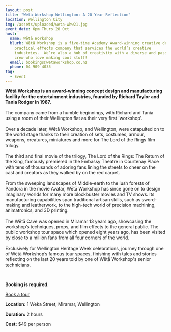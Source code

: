```yaml
---
layout: post
title: "Wētā Workshop Wellington: A 20 Year Reflection"
location: Wellington City
img: /assets/uploaded/weta-whw21.jpg
event_date: 6pm Thurs 28 Oct
host:
  name: Wētā Workshop
  blurb: Wētā Workshop is a five-time Academy Award-winning creative design and
    practical effects company that services the world’s creative
    industries.  We’re also a hub of creativity with a diverse and passionate
    crew who love making cool stuff!
  email: bookings@wetaworkshop.co.nz
  phone: 04 909 4035
tag:
  - Event
---
```

**Wētā Workshop is an award-winning concept design and manufacturing facility for the entertainment industries, founded by Richard Taylor and Tania Rodger in 1987.**\
\
The company came from a humble beginnings, with Richard and Tania using a room of their Wellington flat as their very first 'workshop'.\
\
Over a decade later, Wētā Workshop, and Wellington, were catapulted on to the world stage thanks to their creation of sets, costumes, armour, weapons, creatures, miniatures and more for The Lord of the Rings film trilogy.\
\
The third and final movie of the trilogy, The Lord of the Rings: The Return of the King, famously premiered in the Embassy Theatre in Courtenay Place with tens of thousands of adoring fans lining the streets to cheer on the cast and creators as they walked by on the red carpet.\
\
From the sweeping landscapes of Middle-earth to the lush forests of Pandora in the movie Avatar, Wētā Workshop has since gone on to design imaginary worlds for many more blockbuster movies and TV shows. Its manufacturing capabilities span traditional artisan skills, such as sword-making and leatherwork, to the high-tech world of precision machining, animatronics, and 3D printing.\
\
The Wētā Cave was opened in Miramar 13 years ago, showcasing the workshop’s techniques, props, and film effects to the general public. The public workshop tour space which opened eight years ago, has been visited by close to a million fans from all four corners of the world.\
\
Exclusively for Wellington Heritage Week celebrations, journey through one of Wētā Workshop’s famous tour spaces, finishing with tales and stories reflecting on the last 20 years told by one of Wētā Workshop's senior technicians.

<br>

**Booking is required.** 

<a href="INSERT" class="button">Book a tour</a>

**Location:** 1 Weka Street, Miramar, Wellington

**Duration:** 2 hours

**Cost:** $49 per person